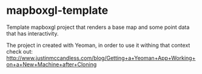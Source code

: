 mapboxgl-template
=================

Template mapboxgl project that renders a base map and some point data that has interactivity.

The project in created with Yeoman, in order to use it withing that context check out: http://www.justinmccandless.com/blog/Getting+a+Yeoman+App+Working+on+a+New+Machine+after+Cloning
